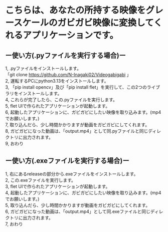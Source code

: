 # こちらは、あなたの所持する映像をグレースケールのガビガビ映像に変換してくれるアプリケーションです。<br>
## ー使い方(.pyファイルを実行する場合)ー<br>
1, .pyファイルをインストールします。<br>「git clone https://github.com/N-Inagaki02/Videogabigabi 」 <br>
2, 運転するPCにpython3.13をインストールします。 <br>
3, 「pip install opencv」及び「pip install flet」を実行して、この2つのライブラリをインストールします。 <br>
4, これらが完了したら、この.pyファイルを実行します。 <br>
5, flet UIで作られたアプリケーションが起動します。 <br>
6, 起動したアプリケーションに、ガビガビにしたい映像を取り込みます。(mp4でお願いします。) <br>
7, 取り込んだら、少し時間かかりますが動画をガビガビにしてくれます。 <br>
8, ガビガビになった動画は、「output.mp4」として同.pyファイルと同じディレクトリに出力されます。<br>
9, おわり

## ー使い方(.exeファイルを実行する場合)ー<br>
1, 右にあるreleaseの部分から.exeファイルをインストールします。<br>
2, この.exeファイルを実行します。 <br>
3, flet UIで作られたアプリケーションが起動します。 <br>
4, 起動したアプリケーションに、ガビガビにしたい映像を取り込みます。(mp4でお願いします。) <br>
5, 取り込んだら、少し時間かかりますが動画をガビガビにしてくれます。 <br>
6, ガビガビになった動画は、「output.mp4」として同.exeファイルと同じディレクトリに出力されます。<br>
7, おわり

